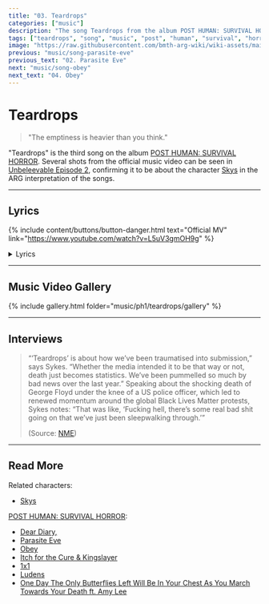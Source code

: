 ```yaml
---
title: "03. Teardrops"
categories: ["music"]
description: "The song Teardrops from the album POST HUMAN: SURVIVAL HORROR."
tags: ["teardrops", "song", "music", "post", "human", "survival", "horror"]
image: "https://raw.githubusercontent.com/bmth-arg-wiki/wiki-assets/main/music/ph1/album_cover_300.jpg"
previous: "music/song-parasite-eve"
previous_text: "02. Parasite Eve"
next: "music/song-obey"
next_text: "04. Obey"
---
```

# Teardrops

> "The emptiness is heavier than you think."

"Teardrops" is the third song on the album [POST HUMAN: SURVIVAL HORROR](ph-survival-horror). 
Several shots from the official music video can be seen in [Unbeleevable Episode 2](../for-sof/unbeleevable2), 
confirming it to be about the character [Skys](../characters/skys) in the ARG interpretation of the songs.

***

## Lyrics

{% include content/buttons/button-danger.html text="Official MV" link="https://www.youtube.com/watch?v=L5uV3gmOH9g" %}

<details class="lyrics">
<summary>Lyrics</summary>
{{ "
teardrops/

we hurt ourselves for fun/
force feed our fear until our hearts go numb/
addicted to a lonely kind of love./

what i wanna know../
is how we got this stressed out,/
paranoid/
everything is going dark/
nothing makes me sadder than my head./

i’m running out of teardrops/
let it hurt ‘til it stops/
i can’t keep my grip/
i’m slipping away from me/
oh god, everything is so fucked/
but i can’t feel a thing/
the emptiness is heavier than you think./

i’m tripping on the edge/
high as a kite, i’m never coming down./
and if you hear me/
guess you know how it feels/
to be alone/
so how’d we get this stressed out?/
paranoid/
everything is going dark/
nothing makes me sadder than my head./

suicidal, violent tragic state of mind./
lost my halo, now i’m my own anti-christ.

(Source: Teardrops music video description)
" | markdownify }}
</details>

***

## Music Video Gallery

{% include gallery.html folder="music/ph1/teardrops/gallery" %}

***

## Interviews

> “‘Teardrops’ is about how we’ve been traumatised into submission,” says Sykes. 
“Whether the media intended it to be that way or not, death just becomes statistics. 
We’ve been pummelled so much by bad news over the last year.” Speaking about the shocking 
death of George Floyd under the knee of a US police officer, which led to renewed momentum 
around the global Black Lives Matter protests, Sykes notes: “That was like, ‘Fucking hell, 
there’s some real bad shit going on that we’ve just been sleepwalking through.’”
>
> (Source: [NME](https://www.nme.com/big-reads/bring-me-the-horizon-cover-interview-2020-post-human-survival-horror-2804768))

***

## Read More

Related characters:

- [Skys](../characters/skys)

[POST HUMAN: SURVIVAL HORROR](ph-survival-horror):

- [Dear Diary,](song-dear-diary)
- [Parasite Eve](song-parasite-eve)
- [Obey](song-obey)
- [Itch for the Cure & Kingslayer](song-kingslayer-itch)
- [1x1](song-1x1)
- [Ludens](song-ludens)
- [One Day The Only Butterflies Left Will Be In Your Chest As You March Towards Your Death ft. Amy Lee](song-butterflies)